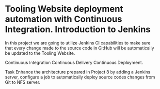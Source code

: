 # Tooling Website deployment automation with Continuous Integration. Introduction to Jenkins

In this project we are going to utilize Jenkins CI capabilities to make sure that every change made to the source code in GitHub will be automatically be updated to the Tooling Website.


Continuous Integration
Continuous Delivery
Continuous Deployment.

Task
Enhance the architecture prepared in Project 8 by adding a Jenkins server, configure a job to automatically deploy source codes changes from Git to NFS server.
